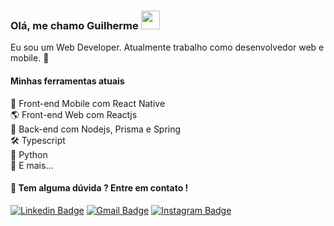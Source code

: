 ### Olá, me chamo Guilherme <img src="https://media.giphy.com/media/hvRJCLFzcasrR4ia7z/giphy.gif" width="30" >

Eu sou um Web Developer. Atualmente trabalho como desenvolvedor web e mobile. 🚀

#### Minhas ferramentas atuais
📲 Front-end Mobile com React Native  
🌎 Front-end Web com Reactjs  
📡 Back-end com Nodejs, Prisma e Spring   
🛠️ Typescript   
🐍 Python   
🧰 E mais...  

#### 💬 Tem alguma dúvida ? Entre em contato !

[![Linkedin Badge](https://img.shields.io/badge/-Linkedin-blue?style=flat-square&logo=Linkedin&logoColor=white&link=https://www.linkedin.com/in/euguigaldino/)](https://www.linkedin.com/in/euguigaldino/) 
[![Gmail Badge](https://img.shields.io/badge/-guilhermerg1234@gmail.com-c14438?style=flat-square&logo=Gmail&logoColor=white&link=mailto:guilhermerg1234@gmail.com)](mailto:guilhermerg1234@gmail.com)
[![Instagram Badge](https://img.shields.io/badge/-Instagram-purple?style=flat-square&logo=Instagram&logoColor=white&link=https://www.linkedin.com/in/euguigaldino/)](https://www.instagram.com/euguigaldino/)
